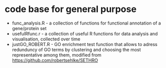 # code base for general purpose

* func_analysis.R - a collection of functions for functional annotation of a gene/protein set
* usefulRfunc.r - a collection of useful R functions for data analysis and visualisation, collected over time
* justGO_ROBERT.R - GO enrichment test function that allows to adress redunduncy of GO terms by clustering and choosing the most representative among them, modified from https://github.com/robertsehlke/SETHRO
